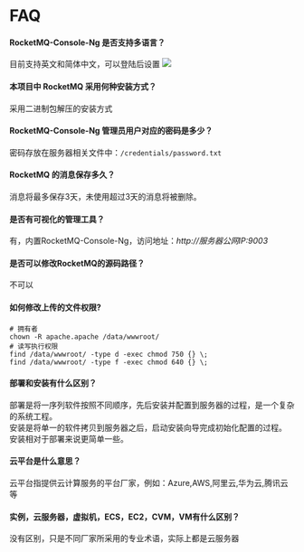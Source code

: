 # FAQ

#### RocketMQ-Console-Ng 是否支持多语言？

目前支持英文和简体中文，可以登陆后设置
![](https://libs.websoft9.com/Websoft9/DocsPicture/zh/rocketmq/rocketmq-language-websoft9.png)

#### 本项目中 RocketMQ 采用何种安装方式？

采用二进制包解压的安装方式

#### RocketMQ-Console-Ng 管理员用户对应的密码是多少？

密码存放在服务器相关文件中：`/credentials/password.txt`

#### RocketMQ 的消息保存多久？

消息将最多保存3天，未使用超过3天的消息将被删除。

#### 是否有可视化的管理工具？

有，内置RocketMQ-Console-Ng，访问地址：*http://服务器公网IP:9003*

#### 是否可以修改RocketMQ的源码路径？

不可以

#### 如何修改上传的文件权限?

```shell
# 拥有者
chown -R apache.apache /data/wwwroot/
# 读写执行权限
find /data/wwwroot/ -type d -exec chmod 750 {} \;
find /data/wwwroot/ -type f -exec chmod 640 {} \;
```

#### 部署和安装有什么区别？

部署是将一序列软件按照不同顺序，先后安装并配置到服务器的过程，是一个复杂的系统工程。  
安装是将单一的软件拷贝到服务器之后，启动安装向导完成初始化配置的过程。  
安装相对于部署来说更简单一些。 

#### 云平台是什么意思？

云平台指提供云计算服务的平台厂家，例如：Azure,AWS,阿里云,华为云,腾讯云等

#### 实例，云服务器，虚拟机，ECS，EC2，CVM，VM有什么区别？

没有区别，只是不同厂家所采用的专业术语，实际上都是云服务器

